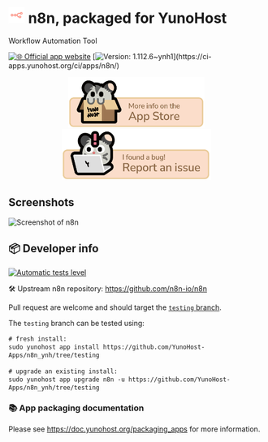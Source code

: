 <!--
N.B.: This README was automatically generated by <https://github.com/YunoHost/apps_tools/blob/main/readme_generator>
It shall NOT be edited by hand.
-->

<h1>
  <img src="https://raw.githubusercontent.com/YunoHost/apps/main/logos/n8n.png" width="32px" alt="Logo of n8n">
  n8n, packaged for YunoHost
</h1>

Workflow Automation Tool

[![🌐 Official app website](https://img.shields.io/badge/Official_app_website-darkgreen?style=for-the-badge)](https://n8n.io/)
[![Version: 1.112.6~ynh1](https://img.shields.io/badge/Version-1.112.6~ynh1-rgb(18,138,11)?style=for-the-badge)](https://ci-apps.yunohost.org/ci/apps/n8n/)

<div align="center">
<a href="https://apps.yunohost.org/app/n8n"><img height="100px" src="https://github.com/YunoHost/yunohost-artwork/raw/refs/heads/main/badges/neopossum-badges/badge_more_info_on_the_appstore.svg"/></a>
<a href="https://github.com/YunoHost-Apps/n8n_ynh/issues"><img height="100px" src="https://github.com/YunoHost/yunohost-artwork/raw/refs/heads/main/badges/neopossum-badges/badge_report_an_issue.svg"/></a>
</div>


## Screenshots
![Screenshot of n8n](./doc/screenshots/n8n-screenshot.png)

## 📦 Developer info

[![Automatic tests level](https://apps.yunohost.org/badge/cilevel/n8n)](https://ci-apps.yunohost.org/ci/apps/n8n/)

🛠️ Upstream n8n repository: <https://github.com/n8n-io/n8n>

Pull request are welcome and should target the [`testing` branch](https://github.com/YunoHost-Apps/n8n_ynh/tree/testing).

The `testing` branch can be tested using:
```
# fresh install:
sudo yunohost app install https://github.com/YunoHost-Apps/n8n_ynh/tree/testing

# upgrade an existing install:
sudo yunohost app upgrade n8n -u https://github.com/YunoHost-Apps/n8n_ynh/tree/testing
```

### 📚 App packaging documentation

Please see <https://doc.yunohost.org/packaging_apps> for more information.